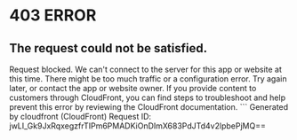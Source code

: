 # 403 ERROR

## The request could not be satisfied.

Request blocked. We can't connect to the server for this app or website at this time. There might be too much traffic or a configuration error. Try again later, or contact the app or website owner. If you provide content to customers through CloudFront, you can find steps to troubleshoot and help prevent this error by reviewing the CloudFront documentation. ```
Generated by cloudfront (CloudFront)
Request ID: jwLI_Gk9JxRqxegzfrTIPm6PMADKiOnDImX683PdJTd4v2lpbePjMQ==

```

